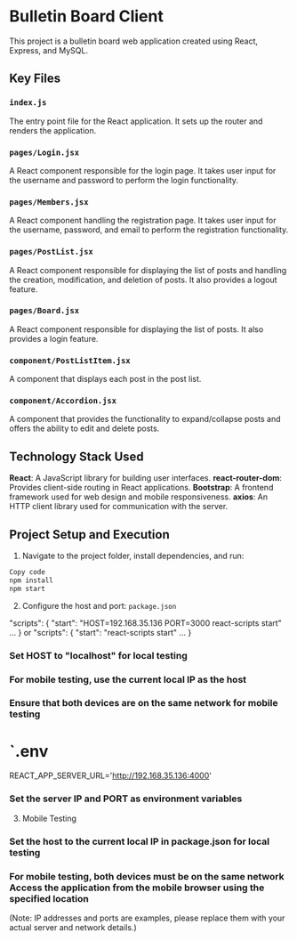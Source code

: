 
# Bulletin Board Client
This project is a bulletin board web application created using React, Express, and MySQL.

## Key Files
### `index.js`
The entry point file for the React application. It sets up the router and renders the application.

### `pages/Login.jsx`
A React component responsible for the login page. It takes user input for the username and password to perform the login functionality.

### `pages/Members.jsx`
A React component handling the registration page. It takes user input for the username, password, and email to perform the registration functionality.

### `pages/PostList.jsx`
A React component responsible for displaying the list of posts and handling the creation, modification, and deletion of posts. It also provides a logout feature.

### `pages/Board.jsx`
A React component responsible for displaying the list of posts. It also provides a login feature.

### `component/PostListItem.jsx`
A component that displays each post in the post list.

### `component/Accordion.jsx`
A component that provides the functionality to expand/collapse posts and offers the ability to edit and delete posts.

## Technology Stack Used

**React**: A JavaScript library for building user interfaces.
**react-router-dom**: Provides client-side routing in React applications.
**Bootstrap**: A frontend framework used for web design and mobile responsiveness.
**axios**: An HTTP client library used for communication with the server.

## Project Setup and Execution
1. Navigate to the project folder, install dependencies, and run:

```bash
Copy code
npm install
npm start
```

2. Configure the host and port:
`package.json`

"scripts": {
"start": "HOST=192.168.35.136 PORT=3000 react-scripts start"
...
}
or
"scripts": {
"start": "react-scripts start"
...
}

### Set HOST to "localhost" for local testing
### For mobile testing, use the current local IP as the host
### Ensure that both devices are on the same network for mobile testing

# `.env

REACT_APP_SERVER_URL='http://192.168.35.136:4000'

### Set the server IP and PORT as environment variables

3. Mobile Testing
### Set the host to the current local IP in package.json for local testing
### For mobile testing, both devices must be on the same network Access the application from the mobile browser using the specified location
(Note: IP addresses and ports are examples, please replace them with your actual server and network details.)